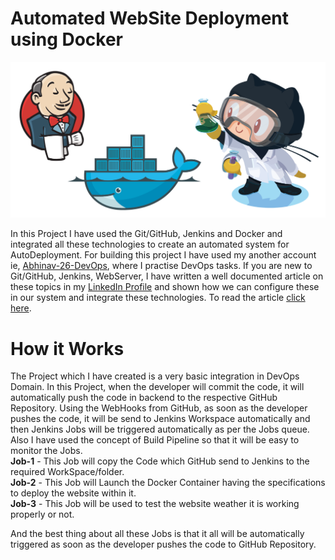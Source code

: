# Automated WebSite Deployment using Docker

![](images/Git-Docker-Jenkins.png)

In this Project I have used the Git/GitHub, Jenkins and Docker and integrated all these technologies to create an automated system for AutoDeployment. For building this project I have used my another account ie, <a href="https://github.com/Abhinav-26-DevOps/Task-2">Abhinav-26-DevOps</a>, where I practise DevOps tasks.
If you are new to Git/GitHub, Jenkins, WebServer, I have written a well documented article on these topics in my <a href="https://www.linkedin.com/in/abhinavdubey26/">LinkedIn Profile</a> and shown how we can configure these in our system and integrate these technologies. To read the article <a href="https://www.linkedin.com/posts/abhinavdubey26_dockers-dockerimage-automation-activity-6668859867073273856-P6D2">click here<a>.

# How it Works
The Project which I have created is a very basic integration in DevOps Domain. In this Project, when the developer will commit the code, it will automatically push the code in backend to the respective GitHub Repository. Using the WebHooks from GitHub, as soon as the developer pushes the code, it will be send to Jenkins Workspace automatically and then Jenkins Jobs will be triggered automatically as per the Jobs queue. Also I have used the concept of Build Pipeline so that it will be easy to monitor the Jobs.<br>
<b>Job-1</b> - This Job will copy the Code which GitHub send to Jenkins to the required WorkSpace/folder.<br>
<b>Job-2</b> - This Job will Launch the Docker Container having the specifications to deploy the website within it.<br>
<b>Job-3</b> - This Job will be used to test the website weather it is working properly or not.<br>

And the best thing about all these Jobs is that it all will be automatically triggered as soon as the developer pushes the code to GitHub Repository.

